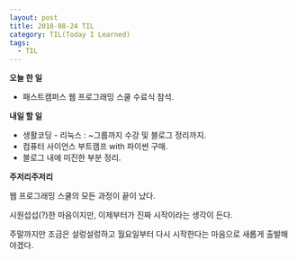```yaml
---
layout: post
title: 2018-08-24 TIL
category: TIL(Today I Learned)
tags:
  - TIL
---
```




**오늘 한 일**

- 패스트캠퍼스 웹 프로그래밍 스쿨 수료식 참석.



**내일 할 일**

- 생활코딩 - 리눅스 : ~그룹까지 수강 및 블로그 정리까지.
- 컴퓨터 사이언스 부트캠프 with 파이썬 구매.
- 블로그 내에 미진한 부분 정리.



**주저리주저리**

웹 프로그래밍 스쿨의 모든 과정이 끝이 났다.

시원섭섭(?)한 마음이지만, 이제부터가 진짜 시작이라는 생각이 든다.

주말까지만 조금은 설렁설렁하고 월요일부터 다시 시작한다는 마음으로 새롭게 출발해야겠다.